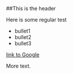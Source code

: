 ##This is the header

Here is some regular test

 * bullet1
 * bullet2
 * bullet3

[link to Google](http://www.google.it)

More text.